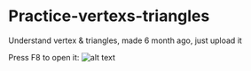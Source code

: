 # Practice-vertexs-triangles
Understand vertex &amp; triangles, made 6 month ago, just upload it

Press F8 to open it:
![alt text](https://i.imgur.com/ZDhy984.gif)

